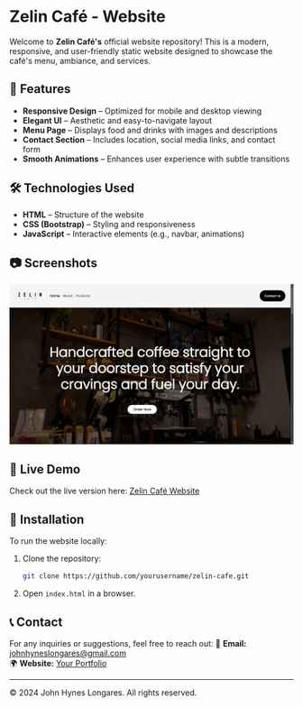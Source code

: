 # Zelin Café - Website

Welcome to **Zelin Café's** official website repository! This is a modern, responsive, and user-friendly static website designed to showcase the café's menu, ambiance, and services.

## 🌟 Features
- **Responsive Design** – Optimized for mobile and desktop viewing
- **Elegant UI** – Aesthetic and easy-to-navigate layout
- **Menu Page** – Displays food and drinks with images and descriptions
- **Contact Section** – Includes location, social media links, and contact form
- **Smooth Animations** – Enhances user experience with subtle transitions

## 🛠️ Technologies Used
- **HTML** – Structure of the website
- **CSS (Bootstrap)** – Styling and responsiveness
- **JavaScript** – Interactive elements (e.g., navbar, animations)

## 📷 Screenshots
![Homepage Preview](images/zelin_website_screenshot.png)

## 🚀 Live Demo
Check out the live version here: [Zelin Café Website](https://your-live-demo-link.com)

## 📌 Installation
To run the website locally:
1. Clone the repository:
   ```bash
   git clone https://github.com/yourusername/zelin-cafe.git
   ```
2. Open `index.html` in a browser.

## 📞 Contact
For any inquiries or suggestions, feel free to reach out:
📧 **Email:** johnhyneslongares@gmail.com  
🌍 **Website:** [Your Portfolio](https://your-portfolio-link.com)

---
© 2024 John Hynes Longares. All rights reserved.

